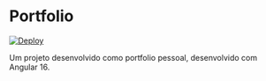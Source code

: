 # Portfolio

[![Deploy](https://github.com/lobofoltran/portfolio/workflows/Deploy/badge.svg)](https://github.com/lobofoltran/portfolio/actions)

Um projeto desenvolvido como portfolio pessoal, desenvolvido com Angular 16. 
